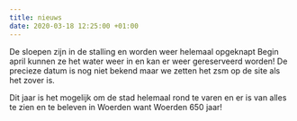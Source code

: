 ```yaml
---
title: nieuws
date: 2020-03-18 12:25:00 +01:00
---
```


De sloepen zijn in de stalling en worden weer helemaal opgeknapt
Begin april kunnen ze het water weer in en kan er weer gereserveerd worden! 
De precieze datum is nog niet bekend
maar we zetten het zsm op de site als het zover is.

Dit jaar is het mogelijk om de stad helemaal rond te varen en er is van alles te zien en te beleven in Woerden want Woerden 650 jaar! 